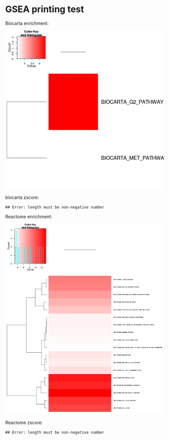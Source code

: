 GSEA printing test 
========================================================



















Biocarta enrichment: 

![plot of chunk print_GSEA_biocarta](figure/print_GSEA_biocarta.png) 

biocarta zscore: 


```
## Error: length must be non-negative number
```


Reactome enrichment: 

![plot of chunk print_GSEA_reactome](figure/print_GSEA_reactome.png) 


Reactome zscore: 


```
## Error: length must be non-negative number
```
